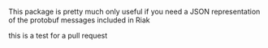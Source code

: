 This package is pretty much only useful if you need a JSON representation of the protobuf messages included in Riak

this is a test for a pull request
